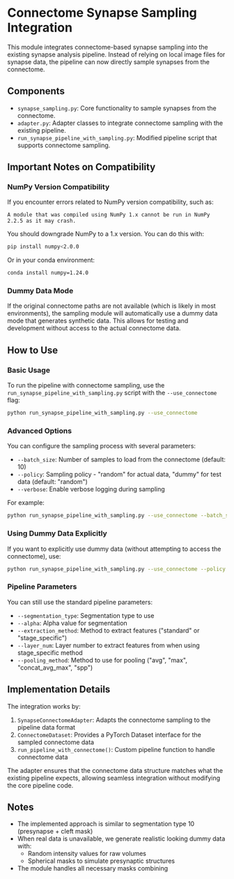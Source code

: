 # Connectome Synapse Sampling Integration

This module integrates connectome-based synapse sampling into the existing synapse analysis pipeline. Instead of relying on local image files for synapse data, the pipeline can now directly sample synapses from the connectome.

## Components

- `synapse_sampling.py`: Core functionality to sample synapses from the connectome.
- `adapter.py`: Adapter classes to integrate connectome sampling with the existing pipeline.
- `run_synapse_pipeline_with_sampling.py`: Modified pipeline script that supports connectome sampling.

## Important Notes on Compatibility

### NumPy Version Compatibility

If you encounter errors related to NumPy version compatibility, such as:

```
A module that was compiled using NumPy 1.x cannot be run in NumPy 2.2.5 as it may crash.
```

You should downgrade NumPy to a 1.x version. You can do this with:

```bash
pip install numpy<2.0.0
```

Or in your conda environment:

```bash
conda install numpy=1.24.0
```

### Dummy Data Mode

If the original connectome paths are not available (which is likely in most environments), the sampling module will automatically use a dummy data mode that generates synthetic data. This allows for testing and development without access to the actual connectome data.

## How to Use

### Basic Usage

To run the pipeline with connectome sampling, use the `run_synapse_pipeline_with_sampling.py` script with the `--use_connectome` flag:

```bash
python run_synapse_pipeline_with_sampling.py --use_connectome
```

### Advanced Options

You can configure the sampling process with several parameters:

- `--batch_size`: Number of samples to load from the connectome (default: 10)
- `--policy`: Sampling policy - "random" for actual data, "dummy" for test data (default: "random")
- `--verbose`: Enable verbose logging during sampling

For example:

```bash
python run_synapse_pipeline_with_sampling.py --use_connectome --batch_size 20 --policy random --verbose
```

### Using Dummy Data Explicitly

If you want to explicitly use dummy data (without attempting to access the connectome), use:

```bash
python run_synapse_pipeline_with_sampling.py --use_connectome --policy dummy --batch_size 20
```

### Pipeline Parameters

You can still use the standard pipeline parameters:

- `--segmentation_type`: Segmentation type to use
- `--alpha`: Alpha value for segmentation
- `--extraction_method`: Method to extract features ("standard" or "stage_specific")
- `--layer_num`: Layer number to extract features from when using stage_specific method
- `--pooling_method`: Method to use for pooling ("avg", "max", "concat_avg_max", "spp")

## Implementation Details

The integration works by:

1. `SynapseConnectomeAdapter`: Adapts the connectome sampling to the pipeline data format
2. `ConnectomeDataset`: Provides a PyTorch Dataset interface for the sampled connectome data
3. `run_pipeline_with_connectome()`: Custom pipeline function to handle connectome data

The adapter ensures that the connectome data structure matches what the existing pipeline expects, allowing seamless integration without modifying the core pipeline code.

## Notes

- The implemented approach is similar to segmentation type 10 (presynapse + cleft mask)
- When real data is unavailable, we generate realistic looking dummy data with:
  - Random intensity values for raw volumes
  - Spherical masks to simulate presynaptic structures
- The module handles all necessary masks combining 